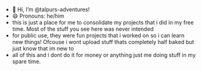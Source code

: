 - 👋 Hi, I’m @talpurs-adventures!
- 😄 Pronouns: he/him
- this is just a place for me to consolidate my projects that i did in my free time. Most of the stuff you see here was never intended
- for public use, they were fun projects that i worked on so i can learn new things! Ofcouse i wont upload stuff thats completely half baked but just know that im new to
- all of this and i dont do it for money or anything just me doing stuff in my spare time.

<!---
talpurs-adventures/talpurs-adventures is a ✨ special ✨ repository because its `README.md` (this file) appears on your GitHub profile.
You can click the Preview link to take a look at your changes.
--->
